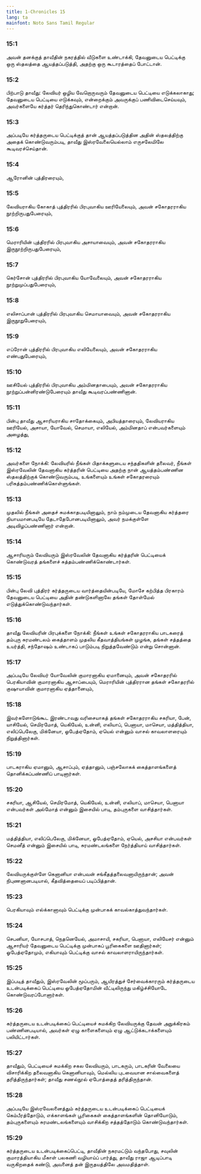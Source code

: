 ```yaml
---
title: 1-Chronicles 15
lang: ta
mainfont: Noto Sans Tamil Regular
---
```


###  15:1

அவன் தனக்குத் தாவீதின் நகரத்தில் வீடுகளை உண்டாக்கி, தேவனுடைய பெட்டிக்கு ஒரு ஸ்தலத்தை ஆயத்தப்படுத்தி, அதற்கு ஒரு கூடாரத்தைப் போட்டான்.

###  15:2

பிற்பாடு தாவீது: லேவியர் ஒழிய வேறொருவரும் தேவனுடைய பெட்டியை எடுக்கலாகாது; தேவனுடைய பெட்டியை எடுக்கவும், என்றைக்கும் அவருக்குப் பணிவிடைசெய்யவும், அவர்களையே கர்த்தர் தெரிந்துகொண்டார் என்றான்.

###  15:3

அப்படியே கர்த்தருடைய பெட்டிக்குத் தான் ஆயத்தப்படுத்தின அதின் ஸ்தலத்திற்கு அதைக் கொண்டுவரும்படி, தாவீது இஸ்ரவேலையெல்லாம் எருசலேமிலே கூடிவரச்செய்தான்.

###  15:4

ஆரோனின் புத்திரரையும்,

###  15:5

லேவியராகிய கோகாத் புத்திரரில் பிரபுவாகிய ஊரியேலையும், அவன் சகோதரராகிய நூற்றிருபதுபேரையும்,

###  15:6

மெராரியின் புத்திரரில் பிரபுவாகிய அசாயாவையும், அவன் சகோதரராகிய இருநூற்றிருபதுபேரையும்,

###  15:7

கெர்சோன் புத்திரரில் பிரபுவாகிய யோவேலையும், அவன் சகோதரராகிய நூற்றுமுப்பதுபேரையும்,

###  15:8

எலிசாப்பான் புத்திரரில் பிரபுவாகிய செமாயாவையும், அவன் சகோதரராகிய இருநூறுபேரையும்,

###  15:9

எப்ரோன் புத்திரரில் பிரபுவாகிய எலியேலையும், அவன் சகோதரராகிய எண்பதுபேரையும்,

###  15:10

ஊசியேல் புத்திரரில் பிரபுவாகிய அம்மினதாபையும், அவன் சகோதரராகிய நூற்றுப்பன்னிரண்டுபேரையும் தாவீது கூடிவரப்பண்ணினான்.

###  15:11

பின்பு தாவீது ஆசாரியராகிய சாதோக்கையும், அபியத்தாரையும், லேவியராகிய ஊரியேல், அசாயா, யோவேல், செமாயா, எலியேல், அம்மினதாப் என்பவர்களையும் அழைத்து,

###  15:12

அவர்களை நோக்கி: லேவியரில் நீங்கள் பிதாக்களுடைய சந்ததிகளின் தலைவர், நீங்கள் இஸ்ரவேலின் தேவனாகிய கர்த்தரின் பெட்டியை அதற்கு நான் ஆயத்தம்பண்ணின ஸ்தலத்திற்குக் கொண்டுவரும்படி, உங்களையும் உங்கள் சகோதரரையும் பரிசுத்தம்பண்ணிக்கொள்ளுங்கள்.

###  15:13

முதலில் நீங்கள் அதைச் சுமக்காதபடியினாலும், நாம் நம்முடைய தேவனாகிய கர்த்தரை நியாயமானபடியே தேடாதேபோனபடியினாலும், அவர் நமக்குள்ளே அடிவிழப்பண்ணினார் என்றான்.

###  15:14

ஆசாரியரும் லேவியரும் இஸ்ரவேலின் தேவனாகிய கர்த்தரின் பெட்டியைக் கொண்டுவரத் தங்களைச் சுத்தம்பண்ணிக்கொண்டார்கள்.

###  15:15

பின்பு லேவி புத்திரர் கர்த்தருடைய வார்த்தையின்படியே, மோசே கற்பித்த பிரகாரம் தேவனுடைய பெட்டியை அதின் தண்டுகளினாலே தங்கள் தோள்மேல் எடுத்துக்கொண்டுவந்தார்கள்.

###  15:16

தாவீது லேவியரின் பிரபுக்களை நோக்கி: நீங்கள் உங்கள் சகோதரராகிய பாடகரைத் தம்புரு சுரமண்டலம் கைத்தாளம் முதலிய கீதவாத்தியங்கள் முழங்க, தங்கள் சத்தத்தை உயர்த்தி, சந்தோஷம் உண்டாகப் பாடும்படி நிறுத்தவேண்டும் என்று சொன்னான்.

###  15:17

அப்படியே லேவியர் யோவேலின் குமாரனாகிய ஏமானையும், அவன் சகோதரரில் பெரகியாவின் குமாரனாகிய ஆசாப்பையும், மெராரியின் புத்திரரான தங்கள் சகோதரரில் குஷாயாவின் குமாரனாகிய ஏத்தானையும்,

###  15:18

இவர்களோடுங்கூட இரண்டாவது வரிசையாகத் தங்கள் சகோதரராகிய சகரியா, பேன், யாசியேல், செமிரமோத், யெகியேல், உன்னி, எலியாப், பெனாயா, மாசெயா, மத்தித்தியா, எலிப்பெலேகு, மிக்னேயா, ஓபேத்ஏதோம், ஏயெல் என்னும் வாசல் காவலாளரையும் நிறுத்தினார்கள்.

###  15:19

பாடகராகிய ஏமானும், ஆசாப்பும், ஏத்தானும், பஞ்சலோகக் கைத்தாளங்களைத் தொனிக்கப்பண்ணிப் பாடினார்கள்.

###  15:20

சகரியா, ஆசியேல், செமிரமோத், யெகியேல், உன்னி, எலியாப், மாசெயா, பெனாயா என்பவர்கள் அல்மோத் என்னும் இசையில் பாடி, தம்புருகளை வாசித்தார்கள்.

###  15:21

மத்தித்தியா, எலிப்பெலேகு, மிக்னேயா, ஓபேத்ஏதோம், ஏயெல், அசசியா என்பவர்கள் செமனீத் என்னும் இசையில் பாடி, சுரமண்டலங்களை நேர்த்தியாய் வாசித்தார்கள்.

###  15:22

லேவியருக்குள்ளே கெனானியா என்பவன் சங்கீதத்தலைவனாயிருந்தான்; அவன் நிபுணனானபடியால், கீதவித்தையைப் படிப்பித்தான்.

###  15:23

பெரகியாவும் எல்க்கானாவும் பெட்டிக்கு முன்பாகக் காவல்காத்துவந்தார்கள்.

###  15:24

செபனியா, யோசபாத், நெதனெயேல், அமாசாயி, சகரியா, பெனாயா, எலியேசர் என்னும் ஆசாரியர் தேவனுடைய பெட்டிக்கு முன்பாகப் பூரிகைகளை ஊதினார்கள்; ஓபேத்ஏதோமும், எகியாவும் பெட்டிக்கு வாசல் காவலாளராயிருந்தார்கள்.

###  15:25

இப்படித் தாவீதும், இஸ்ரவேலின் மூப்பரும், ஆயிரத்துச் சேர்வைக்காரரும் கர்த்தருடைய உடன்படிக்கைப் பெட்டியை ஓபேத்ஏதோமின் வீட்டிலிருந்து மகிழ்ச்சியோடே கொண்டுவரப்போனார்கள்.

###  15:26

கர்த்தருடைய உடன்படிக்கைப் பெட்டியைச் சுமக்கிற லேவியருக்கு தேவன் அநுக்கிரகம் பண்ணினபடியால், அவர்கள் ஏழு காளைகளையும் ஏழு ஆட்டுக்கடாக்களையும் பலியிட்டார்கள்.

###  15:27

தாவீதும், பெட்டியைச் சுமக்கிற சகல லேவியரும், பாடகரும், பாடகரின் வேலையை விசாரிக்கிற தலைவனாகிய கெனானியாவும், மெல்லிய புடவையான சால்வைகளைத் தரித்திருந்தார்கள்; தாவீது சணல்நூல் ஏபோத்தைத் தரித்திருந்தான்.

###  15:28

அப்படியே இஸ்ரவேலனைத்தும் கர்த்தருடைய உடன்படிக்கைப் பெட்டியைக் கெம்பீரத்தோடும், எக்காளங்கள் பூரிகைகள் கைத்தாளங்களின் தொனியோடும், தம்புருகளையும் சுரமண்டலங்களையும் வாசிக்கிற சத்தத்தோடும் கொண்டுவந்தார்கள்.

###  15:29

கர்த்தருடைய உடன்படிக்கைப்பெட்டி, தாவீதின் நகரமட்டும் வந்தபோது, சவுலின் குமாரத்தியாகிய மீகாள் பலகணி வழியாய்ப் பார்த்து, தாவீது ராஜா ஆடிப்பாடி வருகிறதைக் கண்டு, அவனைத் தன் இருதயத்திலே அவமதித்தாள்.

